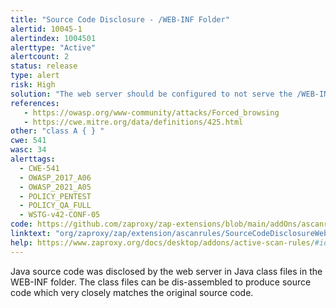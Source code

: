 ```yaml
---
title: "Source Code Disclosure - /WEB-INF Folder"
alertid: 10045-1
alertindex: 1004501
alerttype: "Active"
alertcount: 2
status: release
type: alert
risk: High
solution: "The web server should be configured to not serve the /WEB-INF folder or its contents to web browsers, since it contains sensitive information such as compiled Java source code and properties files which may contain credentials. Java classes deployed with the application should be obfuscated, as an additional layer of defence in a \"defence-in-depth\" approach."
references:
   - https://owasp.org/www-community/attacks/Forced_browsing
   - https://cwe.mitre.org/data/definitions/425.html
other: "class A { } "
cwe: 541
wasc: 34
alerttags: 
  - CWE-541
  - OWASP_2017_A06
  - OWASP_2021_A05
  - POLICY_PENTEST
  - POLICY_QA_FULL
  - WSTG-v42-CONF-05
code: https://github.com/zaproxy/zap-extensions/blob/main/addOns/ascanrules/src/main/java/org/zaproxy/zap/extension/ascanrules/SourceCodeDisclosureWebInfScanRule.java
linktext: "org/zaproxy/zap/extension/ascanrules/SourceCodeDisclosureWebInfScanRule.java"
help: https://www.zaproxy.org/docs/desktop/addons/active-scan-rules/#id-10045
---
```

Java source code was disclosed by the web server in Java class files in the WEB-INF folder. The class files can be dis-assembled to produce source code which very closely matches the original source code.
